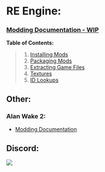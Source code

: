# RE Engine:
### [Modding Documentation - WIP](https://github.com/Modding-Haven/REEngine-Modding-Documentation/wiki)
**Table of Contents:**
> 1. [Installing Mods](https://github.com/Modding-Haven/REEngine-Modding-Documentation/wiki/Installing-Mods)
> 1. [Packaging Mods](https://github.com/Modding-Haven/REEngine-Modding-Documentation/wiki/Packaging-Mods)
> 1. [Extracting Game Files](https://github.com/Modding-Haven/REEngine-Modding-Documentation/wiki/Extracting-Game-Files)
> 1. [Textures](https://github.com/Modding-Haven/REEngine-Modding-Documentation/wiki/Textures)
> 1. [ID Lookups](https://github.com/Modding-Haven/REEngine-Modding-Documentation/wiki/ID-Lookups)

## Other:
### Alan Wake 2:
 - [Modding Documentation](https://github.com/Modding-Haven/AW2-Modding-Documentation/wiki)

## Discord:
[<img src="https://github.com/Modding-Haven/.github/blob/main/MHBranding/MH_Banner_1400x200.png">](https://discord.gg/modding-haven-718224210270617702)
